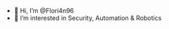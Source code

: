 - 👋 Hi, I’m @Flori4n96
- 👀 I’m interested in Security, Automation & Robotics

<!---
Flori4n96/Flori4n96 is a ✨ special ✨ repository because its `README.md` (this file) appears on your GitHub profile.
You can click the Preview link to take a look at your changes.
--->
